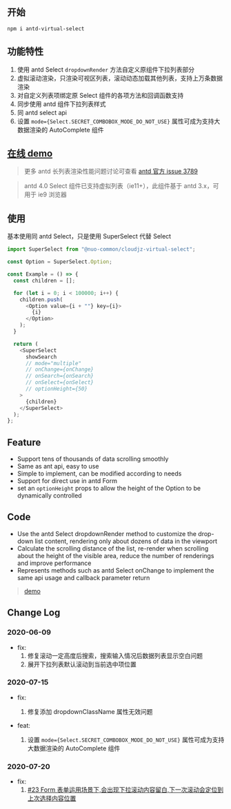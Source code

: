## 开始

```shell
npm i antd-virtual-select

```

## 功能特性

1. 使用 antd Select `dropdownRender` 方法自定义原组件下拉列表部分
2. 虚拟滚动渲染，只渲染可视区列表，滚动动态加载其他列表，支持上万条数据渲染
3. 对自定义列表项绑定原 Select 组件的各项方法和回调函数支持
4. 同步使用 antd 组件下拉列表样式
5. 同 antd select api
6. 设置 `mode={Select.SECRET_COMBOBOX_MODE_DO_NOT_USE}` 属性可成为支持大数据渲染的 AutoComplete 组件

## [在线 demo](https://codesandbox.io/s/88vznl9lm2)

> 更多 antd 长列表渲染性能问题讨论可查看 [antd 官方 issue 3789](https://github.com/ant-design/ant-design/issues/3789)

> antd 4.0 Select 组件已支持虚拟列表（ie11+），此组件基于 antd 3.x，可用于 ie9 浏览器

## 使用

基本使用同 antd Select，只是使用 SuperSelect 代替 Select

```js
import SuperSelect from "@nuo-common/cloudjz-virtual-select";

const Option = SuperSelect.Option;

const Example = () => {
  const children = [];

  for (let i = 0; i < 100000; i++) {
    children.push(
      <Option value={i + ""} key={i}>
        {i}
      </Option>
    );
  }

  return (
    <SuperSelect
      showSearch
      // mode="multiple"
      // onChange={onChange}
      // onSearch={onSearch}
      // onSelect={onSelect}
      // optionHeight={50}
    >
      {children}
    </SuperSelect>
  );
};
```

## Feature

- Support tens of thousands of data scrolling smoothly
- Same as ant api, easy to use
- Simple to implement, can be modified according to needs
- Support for direct use in antd Form
- set an `optionHeight` props to allow the height of the Option to be dynamically controlled

## Code

- Use the antd Select dropdownRender method to customize the drop-down list content, rendering only about dozens of data in the viewport
- Calculate the scrolling distance of the list, re-render when scrolling about the height of the visible area, reduce the number of renderings and improve performance
- Represents methods such as antd Select onChange to implement the same api usage and callback parameter return

> [demo](https://codesandbox.io/s/88vznl9lm2)

## Change Log

### 2020-06-09

- fix:
  1. 修复滚动一定高度后搜索，搜索输入情况后数据列表显示空白问题
  2. 展开下拉列表默认滚动到当前选中项位置

### 2020-07-15

- fix:

  1. 修复添加 dropdownClassName 属性无效问题

- feat:
  1. 设置 `mode={Select.SECRET_COMBOBOX_MODE_DO_NOT_USE}` 属性可成为支持大数据渲染的 AutoComplete 组件

### 2020-07-20

- fix:
  1. [#23 Form 表单运用场景下,会出现下拉滚动内容留白,下一次滚动会定位到上次选择内容位置](https://github.com/iblq/antd-virtual-select/issues/23)
